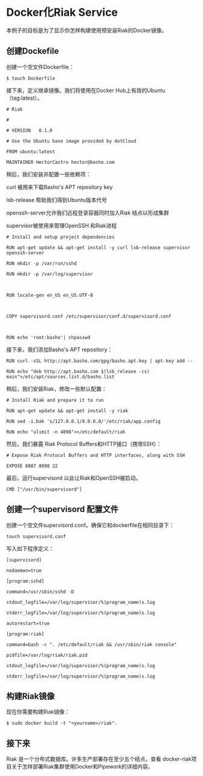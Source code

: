# Docker化Riak Service

本例子的目标是为了显示你怎样构建使用预安装Riak的Docker镜像。

## 创建Dockefile

创建一个空文件Dockerfile：

	$ touch Dockerfile

接下来，定义继承镜像。我们将使用在Docker Hub上有效的Ubuntu（tag:latest）。

    # Riak
    
    #
    
    # VERSION   0.1.0
    
    # Use the Ubuntu base image provided by dotCloud
    
    FROM ubuntu:latest
    
    MAINTAINER HectorCastro hector@basho.com

稍后，我们安装并配置一些依赖项：

curl 被用来下载Basho's APT repository key

lsb-release 帮助我们得到Ubuntu版本代号

openssh-server允许我们远程登录容器同时加入Riak 结点以形成集群

supervisor被使用来管理OpenSSH 和Riak进程

    # Install and setup project dependencies
    
    RUN apt-get update && apt-get install -y curl lsb-release supervisor openssh-server
    
    RUN mkdir -p /var/run/sshd
    
    RUN mkdir -p /var/log/supervisor
    
    
    
    RUN locale-gen en_US en_US.UTF-8
    
    
    
    COPY supervisord.conf /etc/supervisor/conf.d/supervisord.conf
    
    
    
    RUN echo 'root:basho'| chpasswd

接下来，我们添加Basho's APT repository：

    RUN curl -sSL http://apt.basho.com/gpg/basho.apt.key | apt-key add --
    
    RUN echo "deb http://apt.basho.com $(lsb_release -cs) main">/etc/apt/sources.list.d/basho.list

稍后，我们安装Riak，修改一些默认配置：

    # Install Riak and prepare it to run
    
    RUN apt-get update && apt-get install -y riak
    
    RUN sed -i.bak 's/127.0.0.1/0.0.0.0/'/etc/riak/app.config
    
    RUN echo "ulimit -n 4096">>/etc/default/riak

然后，我们暴露 Riak Protocol Buffers和HTTP接口（携带SSH）：

    # Expose Riak Protocol Buffers and HTTP interfaces, along with SSH
    
    EXPOSE 8087 8098 22

最后，运行supervisord 以此让Riak和OpenSSH被启动。

    CMD ["/usr/bin/supervisord"]

## 创建一个supervisord 配置文件

创建一个空文件supervisord.conf。确保它和dockerfile在相同目录下：

    touch supervisord.conf

写入如下程序定义：

    [supervisord]
    
    nodaemon=true
    
    [program:sshd]
    
    command=/usr/sbin/sshd -D
    
    stdout_logfile=/var/log/supervisor/%(program_name)s.log
    
    stderr_logfile=/var/log/supervisor/%(program_name)s.log
    
    autorestart=true
    
    [program:riak]
    
    command=bash -c ". /etc/default/riak && /usr/sbin/riak console"
    
    pidfile=/var/log/riak/riak.pid
    
    stdout_logfile=/var/log/supervisor/%(program_name)s.log
    
    stderr_logfile=/var/log/supervisor/%(program_name)s.log

## 构建Riak镜像

现在你需要构建Riak镜像：

	$ sudo docker build -t "<yourname>/riak".

## 接下来

Riak 是一个分布式数据库。许多生产部署存在至少五个结点。查看 docker-riak项目关于怎样部署Riak集群使用Docker和Pipework的详细内容。